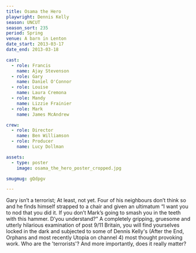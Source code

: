 ```yaml
---
title: Osama the Hero
playwright: Dennis Kelly
season: UNCUT
season_sort: 235
period: Spring
venue: A barn in Lenton
date_start: 2013-03-17
date_end: 2013-03-18

cast:
  - role: Francis
    name: Ajay Stevenson
  - role: Gary
    name: Daniel O'Connor
  - role: Louise
    name: Laura Cremona
  - role: Mandy
    name: Lizzie Frainier
  - role: Mark
    name: James McAndrew

crew:
  - role: Director
    name: Ben Williamson
  - role: Producer
    name: Lucy Dollman

assets:
  - type: poster
    image: osama_the_hero_poster_cropped.jpg

smugmug: gQdpgv

---
```


Gary isn’t a terrorist; At least, not yet. Four of his neighbours don’t think so and he finds himself strapped to a chair and given an ultimatum “I want you to nod that you did it. If you don’t Mark’s going to smash you in the teeth with this hammer. D’you understand?” A completely gripping, gruesome and utterly hilarious examination of post 9/11 Britain, you will find yourselves locked in the dark and subjected to some of Dennis Kelly's (After the End, Orphans and most recently Utopia on channel 4) most thought provoking work. Who are the 'terrorists'? And more importantly, does it really matter?
